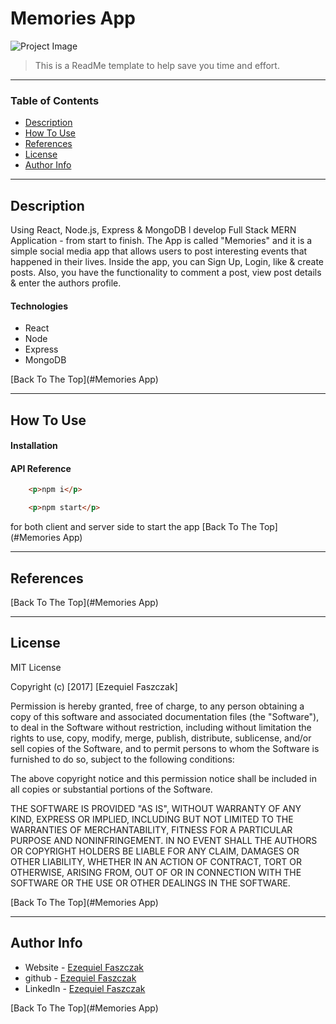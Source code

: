 # Memories App

![Project Image](https://i.gyazo.com/9ea3e6ed66420fa8af2676c596157797.png)

> This is a ReadMe template to help save you time and effort.

---

### Table of Contents

- [Description](#description)
- [How To Use](#how-to-use)
- [References](#references)
- [License](#license)
- [Author Info](#author-info)

---

## Description

Using React, Node.js, Express & MongoDB l develop Full Stack MERN Application - from start to finish. The App is called "Memories" and it is a simple social media app that allows users to post interesting events that happened in their lives.
Inside the app, you can Sign Up, Login, like & create posts. Also, you have the functionality to comment a post, view post details & enter the authors profile.

#### Technologies

- React
- Node
- Express
- MongoDB

[Back To The Top](#Memories App)

---

## How To Use

#### Installation


#### API Reference

```html
    <p>npm i</p>
```

```html
    <p>npm start</p>
```
for both client and server side to start the app
[Back To The Top](#Memories App)

---

## References
[Back To The Top](#Memories App)

---

## License

MIT License

Copyright (c) [2017] [Ezequiel Faszczak]

Permission is hereby granted, free of charge, to any person obtaining a copy
of this software and associated documentation files (the "Software"), to deal
in the Software without restriction, including without limitation the rights
to use, copy, modify, merge, publish, distribute, sublicense, and/or sell
copies of the Software, and to permit persons to whom the Software is
furnished to do so, subject to the following conditions:

The above copyright notice and this permission notice shall be included in all
copies or substantial portions of the Software.

THE SOFTWARE IS PROVIDED "AS IS", WITHOUT WARRANTY OF ANY KIND, EXPRESS OR
IMPLIED, INCLUDING BUT NOT LIMITED TO THE WARRANTIES OF MERCHANTABILITY,
FITNESS FOR A PARTICULAR PURPOSE AND NONINFRINGEMENT. IN NO EVENT SHALL THE
AUTHORS OR COPYRIGHT HOLDERS BE LIABLE FOR ANY CLAIM, DAMAGES OR OTHER
LIABILITY, WHETHER IN AN ACTION OF CONTRACT, TORT OR OTHERWISE, ARISING FROM,
OUT OF OR IN CONNECTION WITH THE SOFTWARE OR THE USE OR OTHER DEALINGS IN THE
SOFTWARE.

[Back To The Top](#Memories App)

---

## Author Info

- Website - [Ezequiel Faszczak](https://ezefaz.github.io/portfolio/)
- github - [Ezequiel Faszczak](https://github.com/ezefaz/)
- LinkedIn - [Ezequiel Faszczak](https://www.linkedin.com/in/ezequiel-faszczak-1537b01bb/)

[Back To The Top](#Memories App)
